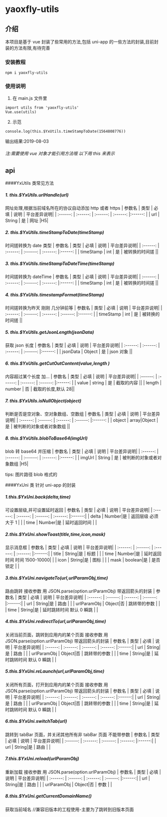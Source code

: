 # yaoxfly-utils

## 介绍

本项目是基于 vue 封装了些常用的方法,包括 uni-app 的一些方法的封装,目前封装的方法有限,有待完善

### 安装教程

```
npm i yaoxfly-utils
```

### 使用说明

1. 在 main.js 文件里

```
import utils from 'yaoxfly-utils'
Vue.use(utils)
```

2. 示范

```
console.log(this.$YxUtils.timeStampToDate(1564808776))
```

输出结果:2019-08-03

###### 注:需要使用 vue 对象才能引用方法哦 以下用 this 来表示

## api

####YxUtils 类常见方法

##### 1. this.\$YxUtils.urlHandle(url)

网址处理,根据当前域名所在的协议自动添加 http 或者 https
| 参数名 | 类型 | 必填 | 说明 | 平台差异说明|
| :------: | :------: | :------: | :------: |:------: |
| url | String | 是 | 网址 |H5|

##### 2. this.\$YxUtils.timeStampToDate(timeStamp)

时间搓转换为 date 类型
| 参数名 | 类型 | 必填 | 说明 | 平台差异说明|
| :------: | :------: | :------: | :------: |:------: |
| timeStamp | int | 是 | 被转换的时间搓 ||

##### 3. this.\$YxUtils.timeStampToDateTime(timeStamp)

时间搓转换为 dateTime
| 参数名 | 类型 | 必填 | 说明 | 平台差异说明|
| :------: | :------: | :------: | :------: |:------: |
| timeStamp | int | 是 | 被转换的时间搓 ||

##### 4. this.\$YxUtils.timestampFormat(timeStamp)

时间搓转换为昨天 刚刚 几分钟前等
| 参数名 | 类型 | 必填 | 说明 | 平台差异说明|
| :------: | :------: | :------: | :------: |:------: |
| timeStamp | int | 是 | 被转换的时间搓 ||

##### 5. this.\$YxUtils.getJsonLength(jsonData)

获取 json 长度
| 参数名 | 类型 | 必填 | 说明 | 平台差异说明|
| :------: | :------: | :------: | :------: |:------: |
| jsonData | Object | 是 | json 对象 ||

##### 6. this.\$YxUtils.getCutOutContent(value,length )

内容超过某个长度 加...
| 参数名 | 类型 | 必填 | 说明 | 平台差异说明|
| :------: | :------: | :------: | :------: |:------: |
| value | string | 是 | 截取的内容 ||
| length | number | 否 | 截取的长度,默认 28||

##### 7. this.\$YxUtils.isNullObject(object)

判断是否是空对象、空对象数组、空数组
| 参数名 | 类型 | 必填 | 说明 | 平台差异说明|
| :------: | :------: | :------: | :------: |:------: |
| object | array|Object | 是 | 被判断的对象或者对象数组 ||

##### 8. this.\$YxUtils.blobToBase64(imgUrl)

blob 转 base64 并压缩
| 参数名 | 类型 | 必填 | 说明 | 平台差异说明|
| :------: | :------: | :------: | :------: |:------: |
| imgUrl | String | 是 | 被判断的对象或者对象数组 |H5|

tips: 图片路径 blob 格式的

####YxUni 类 针对 uni-app 的封装

##### 1.this.\$YxUni.back(delta,time)

可设置层级,并可设置延时返回
| 参数名 | 类型 | 必填 | 说明 | 平台差异说明|
| :------: | :------: | :------: | :------: |:------:|
| delta | Number|是 | 返回层级 必须大于 1 | |
| time | Number|是 | 延时返回时间 | |

##### 2.this.\$YxUni.showToast(title,time,icon,mask)

显示消息框
| 参数名 | 类型 | 必填 | 说明 | 平台差异说明|
| :------: | :------: | :------: | :------: |:------:|
| title | String|是 | 标题 | |
| time | Number|是 | 延时返回时间 时间 1500-10000| |
| icon | String|是 | 图标 | |
| mask | boolean|是 | 是否锁定 | |

##### 3.this.\$YxUni.navigateTo(url,urlParamObj,time)

路由跳转 接收参数 用 JSON.parse(option.urlParamObj) 带返回箭头的封装
| 参数名 | 类型 | 必填 | 说明 | 平台差异说明|
| :------: | :------: | :------: | :------: |:------:|
| url | String|是 | 路由 | |
| urlParamObj | Object|否 | 跳转带的参数 | |
| time | String|是 | 延时跳转时间 默认 0 瞬跳 | |

##### 4.this.\$YxUni.redirectTo(url,urlParamObj,time)

关闭当前页面，跳转到应用内的某个页面 接收参数 用 JSON.parse(option.urlParamObj) 带返回箭头的封装
| 参数名 | 类型 | 必填 | 说明 | 平台差异说明|
| :------: | :------: | :------: | :------: |:------:|
| url | String|是 | 路由 | |
| urlParamObj | Object|否 | 跳转带的参数 | |
| time | String|是 | 延时跳转时间 默认 0 瞬跳 | |

##### 5.this.\$YxUni.reLaunch(url,urlParamObj,time)

关闭所有页面，打开到应用内的某个页面 接收参数 用 JSON.parse(option.urlParamObj) 带返回箭头的封装
| 参数名 | 类型 | 必填 | 说明 | 平台差异说明|
| :------: | :------: | :------: | :------: |:------:|
| url | String|是 | 路由 | |
| urlParamObj | Object|否 | 跳转带的参数 | |
| time | String|是 | 延时跳转时间 默认 0 瞬跳 | |

##### 6.this.\$YxUni.switchTab(url)

跳转到 tabBar 页面，并关闭其他所有非 tabBar 页面 不能带参数
| 参数名 | 类型 | 必填 | 说明 | 平台差异说明|
| :------: | :------: | :------: | :------: |:------:|
| url | String|是 | 路由 | |

##### 7.this.\$YxUni.reload(urlParamObj)

重新加载 接收参数 用 JSON.parse(option.urlParamObj)
| 参数名 | 类型 | 必填 | 说明 | 平台差异说明|
| :------: | :------: | :------: | :------: |:------:|
| url | String|是 | 路由 | |
| urlParamObj | Object|否 | 参数 | |

##### 8.this.\$YxUni.getCurrentDomainName()

获取当前域名 //兼容旧版本的工程使用-主要为了跳转到旧版本页面
